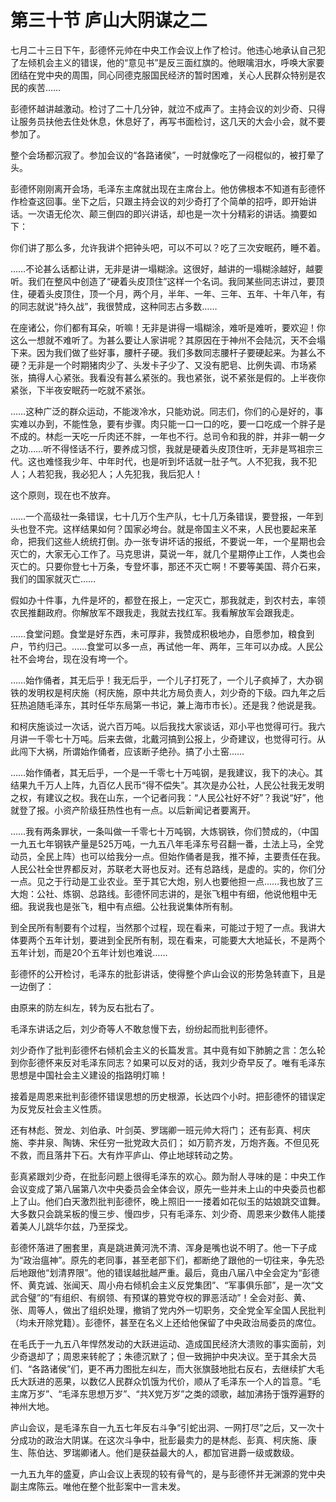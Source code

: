 # 第三十节 庐山大阴谋之二

七月二十三日下午，彭德怀元帅在中央工作会议上作了检讨。他违心地承认自己犯了左倾机会主义的错误，他的“意见书”是反三面红旗的。他眼噙泪水，呼唤大家要团结在党中央的周围，同心同德克服国民经济的暂时困难，关心人民群众特别是农民的疾苦……

彭德怀越讲越激动。检讨了二十几分钟，就泣不成声了。主持会议的刘少奇、只得让服务员扶他去住处休息，休息好了，再写书面检讨，这几天的大会小会，就不要参加了。

整个会场都沉寂了。参加会议的“各路诸侯”，一时就像吃了一闷棍似的，被打晕了头。

彭德怀刚刚离开会场，毛泽东主席就出现在主席台上。他仿佛根本不知道有彭德怀作检查这回事。坐下之后，只跟主持会议的刘少奇打了个简单的招呼，即开始讲话。一次语无伦次、颠三倒四的即兴讲话，却也是一次十分精彩的讲话。摘要如下：

你们讲了那么多，允许我讲个把钟头吧，可以不可以？吃了三次安眠药，睡不着。

……不论甚么话都让讲，无非是讲一塌糊涂。这很好，越讲的一塌糊涂越好，越要听。我们在整风中创造了“硬着头皮顶住”这样一个名词。我同某些同志讲过，要顶住，硬着头皮顶住，顶一个月，两个月，半年、一年、三年、五年、十年八年，有的同志就说“持久战”，我很赞成，这种同志占多数……

在座诸公，你们都有耳朵，听嘛！无非是讲得一塌糊涂，难听是难听，要欢迎！你这么一想就不难听了。为甚么要让人家讲呢？其原因在于神州不会陆沉，天不会塌下来。因为我们做了些好事，腰杆子硬。我们多数同志腰杆子要硬起来。为甚么不硬？无非是一个时期猪肉少了、头发卡子少了、又没有肥皂、比例失调、市场紧张，搞得人心紧张。我看没有甚么紧张的。我也紧张，说不紧张是假的。上半夜你紧张，下半夜安眠药一吃就不紧张。

……这种广泛的群众运动，不能泼冷水，只能劝说。同志们，你们的心是好的，事实难以办到，不能性急，要有步骤。肉只能一口一口的吃，要一口吃成一个胖子是不成的。林彪一天吃一斤肉还不胖，一年也不行。总司令和我的胖，并非一朝一夕之功……听不得怪话不行，要养成习惯，我就是硬着头皮顶住听，无非是骂祖宗三代。这也难怪我少年、中年时代，也是听到坏话就一肚子气。人不犯我，我不犯人；人若犯我，我必犯人；人先犯我，我后犯人！

这个原则，现在也不放弃。

……一个高级社一条错误，七十几万个生产队，七十几万条错误，要登报，一年到头也登不完。这样结果如何？国家必垮台。就是帝国主义不来，人民也要起来革命，把我们这些人统统打倒。办一张专讲坏话的报纸，不要说一年，一个星期也会灭亡的，大家无心工作了。马克思讲，莫说一年，就几个星期停止工作，人类也会灭亡的。只要你登七十万条，专登坏事，那还不灭亡啊！不要等美国、蒋介石来，我们的国家就灭亡……

假如办十件事，九件是坏的，都登在报上，一定灭亡，那我就走，到农村去，率领农民推翻政府。你解放军不跟我走，我就去找红军。我看解放军会跟我走。

……食堂问题。食堂是好东西，未可厚非，我赞成积极地办，自愿参加，粮食到户，节约归己。……食堂可以多一点，再试他一年、两年，三年可以办成。人民公社不会垮台，现在没有垮一个。

……始作俑者，其无后乎！我无后乎，一个儿子打死了，一个儿子疯掉了，大办钢铁的发明权是柯庆施（柯庆施，原中共北方局负责人，刘少奇的下级。四九年之后狂热追随毛泽东，其时任华东局第一书记，兼上海市市长）。还是我？他说是我。

和柯庆施谈过一次话，说六百万吨。以后我找大家谈话，邓小平也觉得可行。我六月讲一千零七十万吨。后来去做，北戴河搞到公报上，少奇建议，也觉得可行。从此闯下大祸，所谓始作俑者，应该断子绝孙。搞了小土窑……

……始作俑者，其无后乎，一个是一千零七十万吨钢，是我建议，我下的决心。其结果九千万人上阵，九百亿人民币“得不偿失”。其次是办公社，人民公社我无发明之权，有建议之权。我在山东，一个记者问我：“人民公社好不好”？我说“好”，他就登了报。小资产阶级狂热性也有一点。以后新闻记者要离开。

……我有两条罪状，一条叫做一千零七十万吨钢，大炼钢铁，你们赞成的，（中国一九五七年钢铁产量是525万吨，一九五八年毛泽东号召翻一番，土法上马，全党动员，全民上阵）也可以给我分一点。但始作俑者是我，推不掉，主要责任在我。人民公社全世界都反对，苏联老大哥也反对。还有总路线，是虚的。实的，你们分一点。见之于行动是工业农业。至于其它大炮，别人也要他担一点……我也放了三大炮：公社、炼钢、总路线。彭德怀同志讲的，是张飞粗中有细，他说他粗中无细。我说我也是张飞，粗中有点细。公社我说集体所有制。

到全民所有制要有个过程，当然那个过程，现在看来，可能过于短了一点。我讲大体要两个五年计划，要进到全民所有制，现在看来，可能要大大地延长，不是两个五年计划，而是20个五年计划也难说……

彭德怀的公开检讨，毛泽东的批彭讲话，使得整个庐山会议的形势急转直下，且是一边倒了：

由原来的防左纠左，转为反右批右了。

毛泽东讲话之后，刘少奇等人不敢怠慢下去，纷纷起而批判彭德怀。

刘少奇作了批判彭德怀右倾机会主义的长篇发言。其中竟有如下肺腑之言：怎么轮到你彭德怀来反对毛泽东同志？如果可以反对的话，我刘少奇早反了。唯有毛泽东思想是中国社会主义建设的指路明灯嘛！

接着是周恩来批判彭德怀错误思想的历史根源，长达四个小时。把彭德怀的错误定为反党反社会主义性质。

还有林彪、贺龙、刘伯承、叶剑英、罗瑞卿一班元帅大将门； 还有彭真、柯庆施、李井泉、陶铸、宋任穷一批党政大员们； 如万箭齐发，万炮齐轰。不但见死不救，而且落井下石。大有炸平庐山、停止地球转动之势。

彭真紧跟刘少奇，在批彭问题上很得毛泽东的欢心。颇为耐人寻味的是：中央工作会议变成了第八届第八次中央委员会全体会议，原先一些并未上山的中央委员也都上了山。他们白天激烈批判彭德怀，晚上照旧一一搂着如花似玉的姑娘跳交谊舞。大多数只会跳呆板的慢三步、慢四步，只有毛泽东、刘少奇、周恩来少数伟人能搂着美人儿跳华尔兹，乃至探戈。

彭德怀落进了圈套里，真是跳进黄河洗不清、浑身是嘴也说不明了。他一下子成为“政治瘟神”。原先的老同事，甚至老部下们，都断绝了跟他的一切往来，争先恐后地跟他“划清界限”。他的错误越批越严重。最后，竟由八届八中全会定为“彭德怀、黄克诚、张闻天、周小舟右倾机会主义反党集团”、“军事俱乐部”，是一次“文武合璧”的“有组织、有纲领、有预谋的篡党夺权的罪恶活动”！全会对彭、黄、张、周等人，做出了组织处理，撤销了党内外一切职务，交全党全军全国人民批判（均未开除党籍）。彭德怀，甚至在名义上还给他保留了中央政治局委员的席位。

在毛氏于一九五八年悍然发动的大跃进运动、造成国民经济大溃败的事实面前，刘少奇退却了；周恩来转舵了；朱德沉默了；但一致拥护中央决议。至于其余大员们、“各路诸侯”们，更不再力图批左纠左，而大张旗鼓地批右反右，去继续扩大毛氏大跃进的恶果，以数亿人民群众饥饿为代价，顺从了毛泽东一个人的旨意。“毛主席万岁”、“毛泽东思想万岁”、“共X党万岁”之类的颂歌，越加沸扬于饿殍遍野的神州大地。

庐山会议，是毛泽东自一九五七年反右斗争“引蛇出洞、一网打尽”之后，又一次十分成功的政治大阴谋。在这次斗争中，批彭最卖力的是林彪、彭真、柯庆施、康生、陈伯达、罗瑞卿诸人。他们是获益最大的人，都加官进爵一级或数级。

一九五九年的盛夏，庐山会议上表现的较有骨气的，是与彭德怀并无渊源的党中央副主席陈云。唯他在整个批彭案中一言未发。
